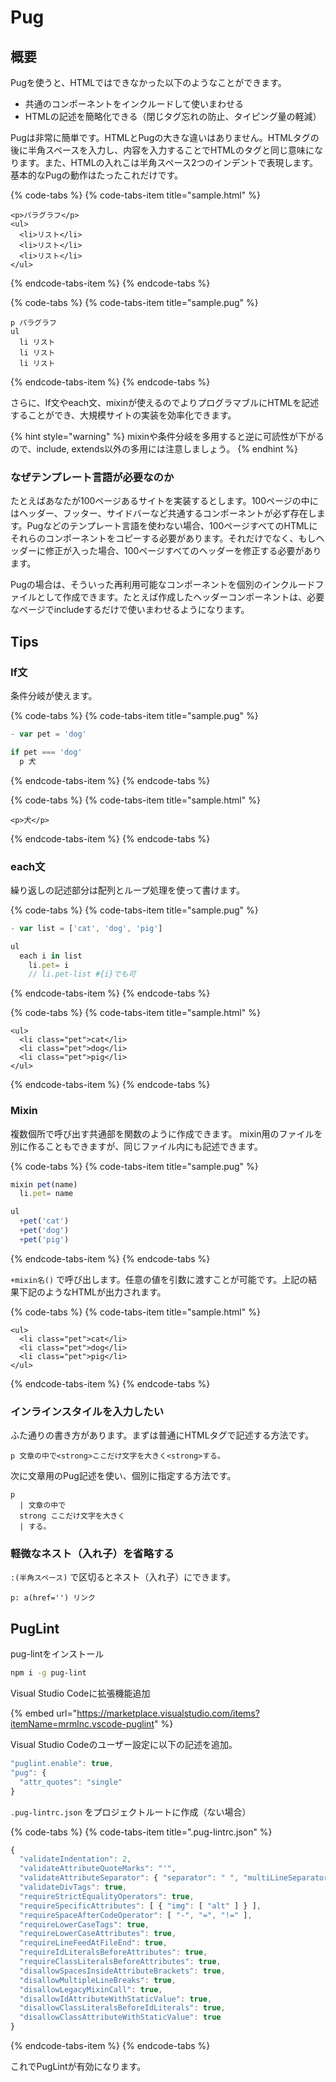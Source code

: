# Pug

## 概要

Pugを使うと、HTMLではできなかった以下のようなことができます。

* 共通のコンポーネントをインクルードして使いまわせる
* HTMLの記述を簡略化できる（閉じタグ忘れの防止、タイピング量の軽減）

Pugは非常に簡単です。HTMLとPugの大きな違いはありません。HTMLタグの後に半角スペースを入力し、内容を入力することでHTMLのタグと同じ意味になります。また、HTMLの入れこは半角スペース2つのインデントで表現します。基本的なPugの動作はたったこれだけです。

{% code-tabs %}
{% code-tabs-item title="sample.html" %}

```markup
<p>パラグラフ</p>
<ul>
  <li>リスト</li>
  <li>リスト</li>
  <li>リスト</li>
</ul>
```

{% endcode-tabs-item %}
{% endcode-tabs %}

{% code-tabs %}
{% code-tabs-item title="sample.pug" %}

```text
p パラグラフ
ul
  li リスト
  li リスト
  li リスト
```

{% endcode-tabs-item %}
{% endcode-tabs %}

さらに、If文やeach文、mixinが使えるのでよりプログラマブルにHTMLを記述することができ、大規模サイトの実装を効率化できます。

{% hint style="warning" %}
mixinや条件分岐を多用すると逆に可読性が下がるので、include, extends以外の多用には注意しましょう。
{% endhint %}

### なぜテンプレート言語が必要なのか

たとえばあなたが100ページあるサイトを実装するとします。100ページの中にはヘッダー、フッター、サイドバーなど共通するコンポーネントが必ず存在します。Pugなどのテンプレート言語を使わない場合、100ページすべてのHTMLにそれらのコンポーネントをコピーする必要があります。それだけでなく、もしヘッダーに修正が入った場合、100ページすべてのヘッダーを修正する必要があります。

Pugの場合は、そういった再利用可能なコンポーネントを個別のインクルードファイルとして作成できます。たとえば作成したヘッダーコンポーネントは、必要なページでincludeするだけで使いまわせるようになります。

## Tips

### If文

 条件分岐が使えます。

{% code-tabs %}
{% code-tabs-item title="sample.pug" %}

```javascript
- var pet = 'dog'

if pet === 'dog'
  p 犬
```

{% endcode-tabs-item %}
{% endcode-tabs %}

{% code-tabs %}
{% code-tabs-item title="sample.html" %}

```markup
<p>犬</p>
```

{% endcode-tabs-item %}
{% endcode-tabs %}

### each文

 繰り返しの記述部分は配列とループ処理を使って書けます。

{% code-tabs %}
{% code-tabs-item title="sample.pug" %}

```javascript
- var list = ['cat', 'dog', 'pig']

ul
  each i in list
    li.pet= i
    // li.pet-list #{i}でも可
```

{% endcode-tabs-item %}
{% endcode-tabs %}

{% code-tabs %}
{% code-tabs-item title="sample.html" %}

```markup
<ul>
  <li class="pet">cat</li>
  <li class="pet">dog</li>
  <li class="pet">pig</li>
</ul>
```

{% endcode-tabs-item %}
{% endcode-tabs %}

### Mixin

 複数個所で呼び出す共通部を関数のように作成できます。 mixin用のファイルを別に作ることもできますが、同じファイル内にも記述できます。

{% code-tabs %}
{% code-tabs-item title="sample.pug" %}

```javascript
mixin pet(name)
  li.pet= name

ul
  +pet('cat')
  +pet('dog')
  +pet('pig')
```

{% endcode-tabs-item %}
{% endcode-tabs %}

 `+mixin名()` で呼び出します。任意の値を引数に渡すことが可能です。上記の結果下記のようなHTMLが出力されます。

{% code-tabs %}
{% code-tabs-item title="sample.html" %}

```markup
<ul>
  <li class="pet">cat</li>
  <li class="pet">dog</li>
  <li class="pet">pig</li>
</ul>
```

{% endcode-tabs-item %}
{% endcode-tabs %}

### インラインスタイルを入力したい

ふた通りの書き方があります。まずは普通にHTMLタグで記述する方法です。

```text
p 文章の中で<strong>ここだけ文字を大きく<strong>する。
```

次に文章用のPug記述を使い、個別に指定する方法です。

```text
p
  | 文章の中で
  strong ここだけ文字を大きく
  | する。
```

### 軽微なネスト（入れ子）を省略する

`:(半角スペース)` で区切るとネスト（入れ子）にできます。

```text
p: a(href='') リンク
```

## PugLint

pug-lintをインストール

```bash
npm i -g pug-lint
```

Visual Studio Codeに拡張機能追加

{% embed url="https://marketplace.visualstudio.com/items?itemName=mrmlnc.vscode-puglint" %}

Visual Studio Codeのユーザー設定に以下の記述を追加。

```javascript
"puglint.enable": true,
"pug": {
  "attr_quotes": "single"
}
```

`.pug-lintrc.json` をプロジェクトルートに作成（ない場合）

{% code-tabs %}
{% code-tabs-item title=".pug-lintrc.json" %}

```javascript
{
  "validateIndentation": 2,
  "validateAttributeQuoteMarks": "'",
  "validateAttributeSeparator": { "separator": " ", "multiLineSeparator": "\n " },
  "validateDivTags": true,
  "requireStrictEqualityOperators": true,
  "requireSpecificAttributes": [ { "img": [ "alt" ] } ],
  "requireSpaceAfterCodeOperator": [ "-", "=", "!=" ],
  "requireLowerCaseTags": true,
  "requireLowerCaseAttributes": true,
  "requireLineFeedAtFileEnd": true,
  "requireIdLiteralsBeforeAttributes": true,
  "requireClassLiteralsBeforeAttributes": true,
  "disallowSpacesInsideAttributeBrackets": true,
  "disallowMultipleLineBreaks": true,
  "disallowLegacyMixinCall": true,
  "disallowIdAttributeWithStaticValue": true,
  "disallowClassLiteralsBeforeIdLiterals": true,
  "disallowClassAttributeWithStaticValue": true
}
```

{% endcode-tabs-item %}
{% endcode-tabs %}

これでPugLintが有効になります。